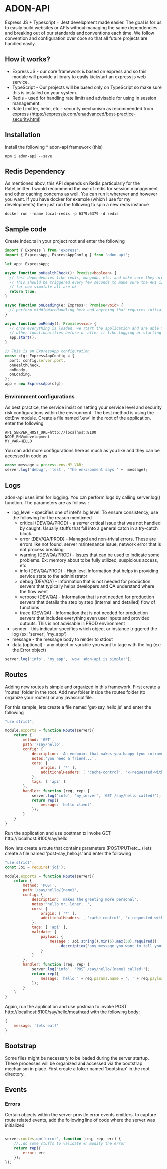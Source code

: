 # ADON-API
Express JS + Typescript + Jest development made easier. The goal is for us to easily build websites or APIs without managing the same dependencies and breaking out of our standards and conventions each time. We follow convention and configuration over code so that all future projects are handled easily.

## How it works?
* Express JS - our core framework is based on express and so this module will provide a library to easily kickstart an express js web service.
* TypeScript - Our projects will be based only on TypeScript so make sure this is installed on your system.
* Redis - used for handling rate limits and advisable for using in session management.
* Rate Limitter, helm, etc - security mechanism as recommended from express (https://expressjs.com/en/advanced/best-practice-security.html)

## Installation
install the following
    * adon-api framework (this) 
```npm
npm i adon-api --save
```

## Redis Dependency
As mentioned abov, this API depends on Redis particularly for the RateLimitter. I would recommend the use of redis for session management and other caching concerns as well. You can run it wherever and however you want. If you have docker for example (which I use for my developments) then just run the following to spin a new redis instance
```
docker run --name local-redis -p 6379:6379 -d redis
```

## Sample code
Create index.ts in your project root and enter the following
```typescript
import { Express } from 'express';
import { ExpressApp, ExpressAppConfig } from 'adon-api';

let app: ExpressApp;

async function onHealthCheck(): Promise<boolean> {
  // test dependencies like redis, mongodb, etc. and make sure they are alive.
  // This should be triggered every few seconds to make sure the API is wirking properly
  // for now simulate all are ok
  return true;
}

async function onLoading(e: Express): Promise<void> {
  // perform middleWareHandling here and anything that requires initializations.
}

async function onReady(): Promise<void> {
  // once everything is loaded, we start the application and are able to do some 
  // other functionalities before or after it like logging or starting other services.
  app.start();
}

// This is an ExpressApp configuration
const cfg: ExpressAppConfig = {
  port: config.server.port,
  onHealthCheck,
  onReady,
  onLoading,
};
app = new ExpressApp(cfg);
```

### Environment configurations
As best practice, the service insist on setting your service level and security risk configurations within the environment. The best method is using the dotEnv module. 
Create a file named '.env' in the root of the application. enter the following
```text
API_SERVER_HOST_URL=http://localhost:8100
NODE_ENV=development
MY_VAR=HELLO
```
You can add more configurations here as much as you like and they can be accessed in code as
```javascript 1.6
const message = process.env.MY_VAR;
server.log('debug', 'test', 'The environment says ' +  message);
```

## Logs
adon-api uses intel for logging. You can perform logs by calling server.log() function. The parameters are as follows :
* log_level - specifies one of intel's log level. To ensure consistency, use the following for the reason mentioned
    * critical (DEV/QA/PROD) - a server critical issue that was not handled by caught. Usually stuffs that fall into a general catch in a try-catch block.
    * error (DEV/QA/PROD) - Managed and non-trivial errors. These are errors like not found, server maintenance issue, network error that is not process breaking 
    * warning (DEV/QA/PROD) - Issues that can be used to indicate some problems. Ex: memory about to be fully utilized, suspicious access, etc
    * info (DEV/QA/PROD) - High level Information that helps in providing service state to the administrator
    * debug (DEV/QA) - Information that is not needed for production servers that typically helps developers and QA understand where the flow went
    * verbose (DEV/QA) - Information that is not needed for production servers that details the step by step (internal and detailed) flow of functions
    * trace (DEV/QA) - Information that is not needed for production servers that includes everything even user inputs and provided outputs. This is not advisable in PROD environment 
* sender - this indicator specifies which object or instance triggered the log (ex: 'server', 'my_app')
* message - the message body to render to stdout
* data (optional) - any object or variable you want to tage with the log (ex: the Error object)
```javascript
server.log('info', 'my_app', 'wow! adon-api is simple!');
```

## Routes
Adding new routes is simple and organized in this framework. First create a 'routes' folder in the root.
Add new folder inside the routes folder (to organize your routes) or any javascript file.

For this sample, lets create a file named 'get-say_hello.js' and enter the following
```javascript 1.6
"use strict";

module.exports = function Route(server){
    return {
        method: 'GET',
        path:'/say/hello',
        config: {
            description: 'An endpoint that makes you happy (you introvert!)',
            notes:'you need a friend...',
            cors: {
                origin: [ '*' ],
                additionalHeaders: [ 'cache-control', 'x-requested-with' ]
            },
            tags: [ 'api' ]
        },
        handler: function (req, rep) {
            server.log('info', 'my_server', 'GET /say/hello called!');
            return rep({
                message: 'hello client'
            });
        }
    }
}
```

Run the application and use postman to invoke GET http://localhost:8100/say/hello  

Now lets create a route that contains parameters (POST/PUT/etc...)
lets create a file named 'post-say_hello.js' and enter the following

```javascript 1.6
"use strict";
const Joi = require('joi');

module.exports = function Route(server){
    return {
        method: 'POST',
        path:'/say/hello/{name}',
        config: {
            description: 'makes the greeting more personal',
            notes:'hello mr. loner...',
            cors: {
                origin: [ '*' ],
                additionalHeaders: [ 'cache-control', 'x-requested-with' ]
            },
            tags: [ 'api' ],
            validate: {
                payload: {
                    message : Joi.string().min(5).max(30).required()
                        .description('any message you want to tell yourself?')
                }
            }
        },
        handler: function (req, rep) {
            server.log('info', 'POST /say/hello/{name} called!');
            return rep({
                message: 'hello ' + req.params.name + ', ' + req.payload.message 
            });
        }
    }
}
```

Again, run the application and use postman to invoke POST http://localhost:8100/say/hello/meathead with the following body:
```javascript 1.6
{
    message: 'lets eat!'
}
```

## Bootstrap
Some files might be necessary to be loaded during the server startup. These processes will be organized and accessed via the bootstrap mechanism in place. First create a folder named 'bootstrap' in the root directory.

## Events

### Errors
Certain objects within the server provide error events emitters. to capture route related events, add the following line of code where the server was initialized
```javascript 1.6

server.routes.on('error', function (req, rep, err) {
    //..do some stuffs to validate or modify the error
    return rep({
        error: err
    });
});
```